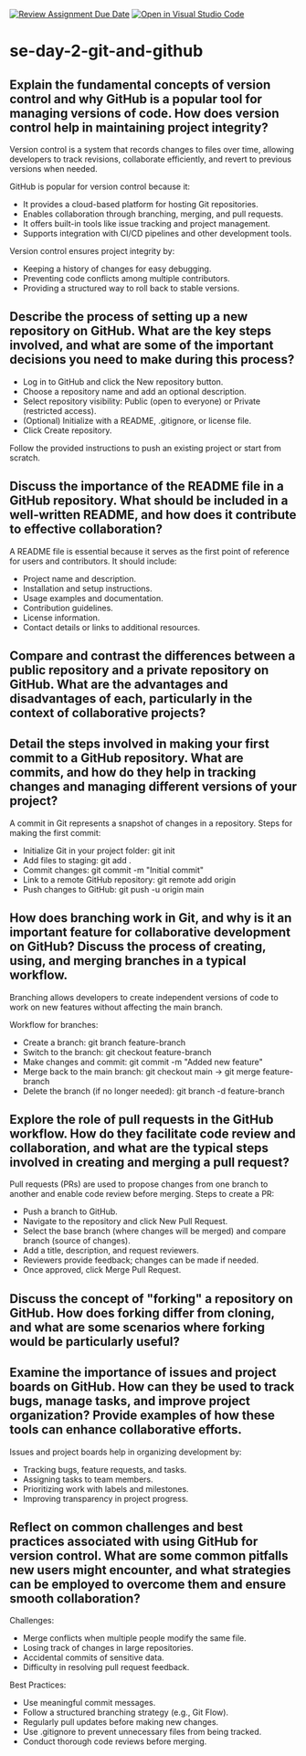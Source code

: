 [![Review Assignment Due Date](https://classroom.github.com/assets/deadline-readme-button-22041afd0340ce965d47ae6ef1cefeee28c7c493a6346c4f15d667ab976d596c.svg)](https://classroom.github.com/a/8wgCKhpZ)
[![Open in Visual Studio Code](https://classroom.github.com/assets/open-in-vscode-2e0aaae1b6195c2367325f4f02e2d04e9abb55f0b24a779b69b11b9e10269abc.svg)](https://classroom.github.com/online_ide?assignment_repo_id=18704586&assignment_repo_type=AssignmentRepo)
# se-day-2-git-and-github
## Explain the fundamental concepts of version control and why GitHub is a popular tool for managing versions of code. How does version control help in maintaining project integrity?
Version control is a system that records changes to files over time, allowing developers to track revisions, collaborate efficiently, and revert to previous versions when needed.

GitHub is popular for version control because it:

- It provides a cloud-based platform for hosting Git repositories.
- Enables collaboration through branching, merging, and pull requests.
- It offers built-in tools like issue tracking and project management.
- Supports integration with CI/CD pipelines and other development tools.

Version control ensures project integrity by:

- Keeping a history of changes for easy debugging.
- Preventing code conflicts among multiple contributors.
- Providing a structured way to roll back to stable versions.
## Describe the process of setting up a new repository on GitHub. What are the key steps involved, and what are some of the important decisions you need to make during this process?
- Log in to GitHub and click the New repository button.
- Choose a repository name and add an optional description.
- Select repository visibility: Public (open to everyone) or Private (restricted access).
- (Optional) Initialize with a README, .gitignore, or license file.
- Click Create repository.

Follow the provided instructions to push an existing project or start from scratch.
## Discuss the importance of the README file in a GitHub repository. What should be included in a well-written README, and how does it contribute to effective collaboration?
A README file is essential because it serves as the first point of reference for users and contributors. It should include:

- Project name and description.
- Installation and setup instructions.
- Usage examples and documentation.
- Contribution guidelines.
- License information.
- Contact details or links to additional resources.
## Compare and contrast the differences between a public repository and a private repository on GitHub. What are the advantages and disadvantages of each, particularly in the context of collaborative projects?

## Detail the steps involved in making your first commit to a GitHub repository. What are commits, and how do they help in tracking changes and managing different versions of your project?
A commit in Git represents a snapshot of changes in a repository. Steps for making the first commit:

- Initialize Git in your project folder: git init
- Add files to staging: git add .
- Commit changes: git commit -m "Initial commit"
- Link to a remote GitHub repository: git remote add origin <repository-url>
- Push changes to GitHub: git push -u origin main
## How does branching work in Git, and why is it an important feature for collaborative development on GitHub? Discuss the process of creating, using, and merging branches in a typical workflow.
Branching allows developers to create independent versions of code to work on new features without affecting the main branch.

Workflow for branches:

- Create a branch: git branch feature-branch
- Switch to the branch: git checkout feature-branch
- Make changes and commit: git commit -m "Added new feature"
- Merge back to the main branch: git checkout main → git merge feature-branch
- Delete the branch (if no longer needed): git branch -d feature-branch
## Explore the role of pull requests in the GitHub workflow. How do they facilitate code review and collaboration, and what are the typical steps involved in creating and merging a pull request?
Pull requests (PRs) are used to propose changes from one branch to another and enable code review before merging. Steps to create a PR:

- Push a branch to GitHub.
- Navigate to the repository and click New Pull Request.
- Select the base branch (where changes will be merged) and compare branch (source of changes).
- Add a title, description, and request reviewers.
- Reviewers provide feedback; changes can be made if needed.
- Once approved, click Merge Pull Request.
## Discuss the concept of "forking" a repository on GitHub. How does forking differ from cloning, and what are some scenarios where forking would be particularly useful?

## Examine the importance of issues and project boards on GitHub. How can they be used to track bugs, manage tasks, and improve project organization? Provide examples of how these tools can enhance collaborative efforts.
Issues and project boards help in organizing development by:

- Tracking bugs, feature requests, and tasks.
- Assigning tasks to team members.
- Prioritizing work with labels and milestones.
- Improving transparency in project progress.
## Reflect on common challenges and best practices associated with using GitHub for version control. What are some common pitfalls new users might encounter, and what strategies can be employed to overcome them and ensure smooth collaboration?
Challenges:

- Merge conflicts when multiple people modify the same file.
- Losing track of changes in large repositories.
- Accidental commits of sensitive data.
- Difficulty in resolving pull request feedback.

Best Practices:

- Use meaningful commit messages.
- Follow a structured branching strategy (e.g., Git Flow).
- Regularly pull updates before making new changes.
- Use .gitignore to prevent unnecessary files from being tracked.
- Conduct thorough code reviews before merging.
